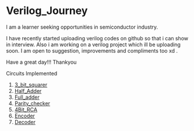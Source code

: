 # Verilog_Journey



I am a learner seeking opportunities in semiconductor industry. 

I have recently started uploading verilog codes on github so that i can show in interview. Also i am working on a verilog project which ill be uploading soon. 
I am open to suggestion, improvements and compliments too xd . 


Have a great day!!!
Thankyou



Circuits Implemented
1) [3_bit_squarer](https://github.com/harshitthakur7168/Verilog_Journey/tree/main/3Bit_squarer)
2) [Half_Adder](https://github.com/harshitthakur7168/Verilog_Journey/tree/main/Halfadder)
3) [Full_adder](https://github.com/harshitthakur7168/Verilog_Journey/tree/main/fulladder)
4) [Parity_checker](https://github.com/harshitthakur7168/Verilog_Journey/tree/main/parity_checker)
5) [4Bit_RCA](https://github.com/harshitthakur7168/Verilog_Journey/tree/main/Ripple_carry_adder)
6) [Encoder](https://github.com/harshitthakur7168/Verilog_Journey/tree/main/encoder)
7) [Decoder](https://github.com/harshitthakur7168/Verilog_Journey/tree/main/decoder)

 
